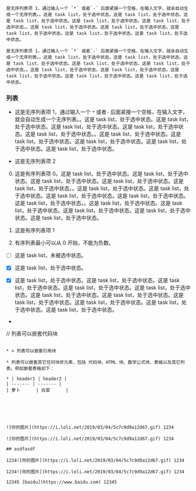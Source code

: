 

```
是无序列表项 1，通过输入一个 `*` 或者`-` 后面紧接一个空格，在输入文字，就会自动生成一个无序列表。。这是 task list，处于选中状态。这是 task list，处于选中状态。这是 task list，处于选中状态。这是 task list，处于选中状态。这是 task list，处于选中状态。。这是 task list，处于选中状态。这是 task list，处于选中状态。这是 task list，处于选中状态。这是 task list，处于选中状态。这是 task list，处于选中状态。
```

```
是无序列表项 1，通过输入一个 `*` 或者`-` 后面紧接一个空格，在输入文字，就会自动生成一个无序列表。。这是 task list，处于选中状态。这是 task list，处于选中状态。这是 task list，处于选中状态。这是 task list，处于选中状态。这是 task list，处于选中状态。。这是 task list，处于选中状态。这是 task list，处于选中状态。这是 task list，处于选中状态。这是 task list，处于选中状态。这是 task list，处于选中状态。
```

### 列表

* 这是无序列表项 1，通过输入一个 `*` 或者`-` 后面紧接一个空格，在输入文字，就会自动生成一个无序列表。。这是 task list，处于选中状态。这是 task list，处于选中状态。这是 task list，处于选中状态。这是 task list，处于选中状态。这是 task list，处于选中状态。。这是 task list，处于选中状态。这是 task list，处于选中状态。这是 task list，处于选中状态。这是 task list，处于选中状态。这是 task list，处于选中状态。


* 这是无序列表项 2

0. 这是有序列表项 0。这是 task list，处于选中状态。这是 task list，处于选中状态。这是 task list，处于选中状态。这是 task list，处于选中状态。这是 task list，处于选中状态。。这是 task list，处于选中状态。这是 task list，处于选中状态。这是 task list，处于选中状态。这是 task list，处于选中状态。这是 task list，处于选中状态。。这是 task list，处于选中状态。这是 task list，处于选中状态。这是 task list，处于选中状态。这是 task list，处于选中状态。这是 task list，处于选中状态。


1. 这是有序列表项 1

2. 有序列表最小可以从 0 开始，不能为负数。

* [ ] 这是 task list，未被选中状态。

* [x] 这是 task list，处于选中状态。

* [x] 这是 task list，处于选中状态。这是 task list，处于选中状态。这是 task list，处于选中状态。这是 task list，处于选中状态。这是 task list，处于选中状态。这是 task list，处于选中状态。这是 task list，处于选中状态。这是 task list，处于选中状态。这是 task list，处于选中状态。这是 task list，处于选中状态。这是 task list，处于选中状态。


* ```javascript
// 列表可以嵌套代码块
```

* > 列表可以嵌套引用块

* 列表可以嵌套其它任何块状元素，包括 代码块、HTML 块、数学公式块、表格以及其它列表。例如嵌套表格如下：

* | header1 | header2 |
| ------- | ------- |
| 萝卜      | 白菜      |






![你的图片](https://i.loli.net/2019/03/04/5c7c9d9a12d67.gif) 1234

![你的图片](https://i.loli.net/2019/03/04/5c7c9d9a12d67.gif) 1234

## asdfasdf

1234![你的图片](https://i.loli.net/2019/03/04/5c7c9d9a12d67.gif) 1234

1234![你的图片](https://i.loli.net/2019/03/04/5c7c9d9a12d67.gif) 1234

12345 [baidu](https://www.baidu.com) 12345
